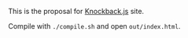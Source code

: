 This is the proposal for [Knockback.js][kb] site.

Compile with `./compile.sh` and open `out/index.html`.

[kb]: https://github.com/kmalakoff/knockback
